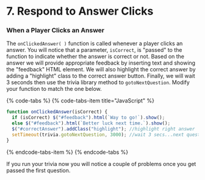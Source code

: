 # 7. Respond to Answer Clicks

### When a Player Clicks an Answer

The `onClickedAnswer( )` function is called whenever a player clicks an answer. You will notice that a parameter, `isCorrect`, is "passed" to the function to indicate whether the answer is correct or not. Based on the answer we will provide appropriate feedback by inserting text and showing the "feedback" HTML element. We will also highlight the correct answer by adding a "highlight" class to the correct answer button. Finally, we will wait 3 seconds then use the trivia library method to `gotoNextQuestion`. Modify your function to match the one below.

{% code-tabs %}
{% code-tabs-item title="JavaScript" %}
```javascript
function onClickedAnswer(isCorrect) {
  if (isCorrect) $("#feedback").html(`Way to go!`).show();
  else $("#feedback").html(`Better luck next time.`).show();
  $("#correctAnswer").addClass("highlight"); //highlight right answer
  setTimeout(trivia.gotoNextQuestion, 3000); //wait 3 secs...next question
}

```
{% endcode-tabs-item %}
{% endcode-tabs %}

If you run your trivia now you will notice a couple of problems once you get passed the first question.



